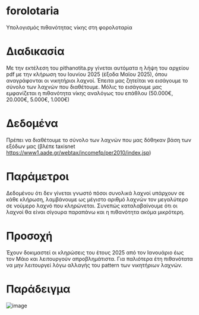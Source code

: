 # forolotaria
Υπολογισμός πιθανότητας νίκης στη φορολοταρία

# Διαδικασία
Με την εκτέλεση του pithanotita.py γίνεται αυτόματα η λήψη του αρχείου pdf με την
κλήρωση του Ιουνίου 2025 (έξοδα Μαϊου 2025), όπου αναγράφονται οι νικητήριοι λαχνοί.
Έπειτα μας ζητείται να εισάγουμε το σύνολο των λαχνών που διαθέτουμε. Μόλις το
εισάγουμε μας εμφανίζεται η πιθανότητα νίκης αναλόγως του επάθλου (50.000€, 20.000€,
5.000€, 1.000€)

# Δεδομένα
Πρέπει να διαθέτουμε το σύνολο των λαχνών που μας δόθηκαν βάση των εξόδων μας
(βλέπε taxisnet https://www1.aade.gr/webtax/incomefp/per2010/index.jsp)

# Παράμετροι
Δεδομένου ότι δεν γίνεται γνωστό πόσοι συνολικά λαχνοί υπάρχουν σε κάθε κλήρωση,
λαμβάνουμε ως μέγιστο αριθμό λαχνών τον μεγαλύτερο σε νούμερο λαχνό που κληρώνεται.
Συνεπώς καταλαβαίνουμε ότι οι λαχνοί θα είναι σίγουρα παραπάνω και η πιθανότητα ακόμα
μικρότερη.

# Προσοχή
Έχουν δοκιμαστεί οι κληρώσεις του έτους 2025 από τον Ιανουάριο έως τον Μάιο και 
λειτουργούν απροβλημάτιστα. Για παλιότερα έτη πιθανότατα να μην λειτουργεί λόγω
αλλαγής του pattern των νικητήριων λαχνών.

# Παράδειγμα
![image](https://github.com/user-attachments/assets/355c2cb6-4931-4736-8b09-7c500ff9b7ae)
